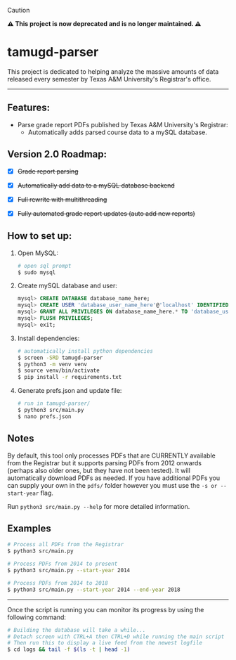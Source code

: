 > [!CAUTION]
> **⚠️ This project is now deprecated and is no longer maintained. ⚠️**

# tamugd-parser

This project is dedicated to helping analyze the massive amounts of data released every semester by Texas A&M University's Registrar's office.

---

## Features:
- Parse grade report PDFs published by Texas A&M University's Registrar:
    - Automatically adds parsed course data to a mySQL database.


## Version 2.0 Roadmap:
- [x] <s>Grade report parsing</s>
- [x] <s>Automatically add data to a mySQL database backend</s>
- [x] <s>Full rewrite with multithreading</s>
- [x] <s>Fully automated grade report updates (auto add new reports)</s>


## How to set up:
1. Open MySQL:
    ```bash
    # open sql prompt
    $ sudo mysql
    ```
2. Create mySQL database and user:
    ```sql
    mysql> CREATE DATABASE database_name_here;
    mysql> CREATE USER 'database_user_name_here'@'localhost' IDENTIFIED BY 'database_user_password_here';
    mysql> GRANT ALL PRIVILEGES ON database_name_here.* TO 'database_user_name_here'@'localhost';
    mysql> FLUSH PRIVILEGES;
    mysql> exit;
    ```
3. Install dependencies:
    ```bash
    # automatically install python dependencies
    $ screen -SRD tamugd-parser
    $ python3 -m venv venv
    $ source venv/bin/activate
    $ pip install -r requirements.txt
    ```
4. Generate prefs.json and update file:
    ```bash
    # run in tamugd-parser/
    $ python3 src/main.py
    $ nano prefs.json
    ```


## Notes
By default, this tool only processes PDFs that are CURRENTLY available from the Registrar but it supports parsing PDFs from 2012 onwards (perhaps also older ones, but they have not been tested). It will automatically download PDFs as needed. If you have additional PDFs you can supply your own in the `pdfs/` folder however you must use the `-s or --start-year` flag.

Run `python3 src/main.py --help` for more detailed information.


## Examples
```bash
# Process all PDFs from the Registrar
$ python3 src/main.py

# Process PDFs from 2014 to present
$ python3 src/main.py --start-year 2014

# Process PDFs from 2014 to 2018
$ python3 src/main.py --start-year 2014 --end-year 2018
```

---

Once the script is running you can monitor its progress by using the following command:
```bash
# Building the database will take a while...
# Detach screen with CTRL+A then CTRL+D while running the main script
# Then run this to display a live feed from the newest logfile
$ cd logs && tail -f $(ls -t | head -1)
```
